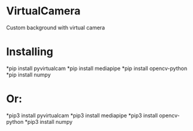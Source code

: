 # VirtualCamera
Custom background with virtual camera

# Installing
*pip install pyvirtualcam
*pip install mediapipe
*pip install opencv-python
*pip install numpy
  
# Or:
*pip3 install pyvirtualcam
*pip3 install mediapipe
*pip3 install opencv-python
*pip3 install numpy



